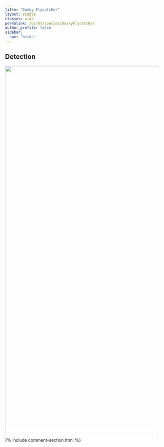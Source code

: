 ```yaml
---
title: "Dusky Flycatcher"
layout: single
classes: wide
permalink: /birds/species/DuskyFlycatcher
author_profile: false
sidebar:
  nav: "birds"
---
```


<h2>Detection</h2>

<a href="https://drive.google.com/uc?export=view&id=12ee6m44vwSvXLCGf4qPPOY-6UW3-vzfY">
<img src="https://drive.google.com/uc?export=view&id=12ee6m44vwSvXLCGf4qPPOY-6UW3-vzfY" height = "1200" width = "800">
</a>

{% include comment-section.html %}
